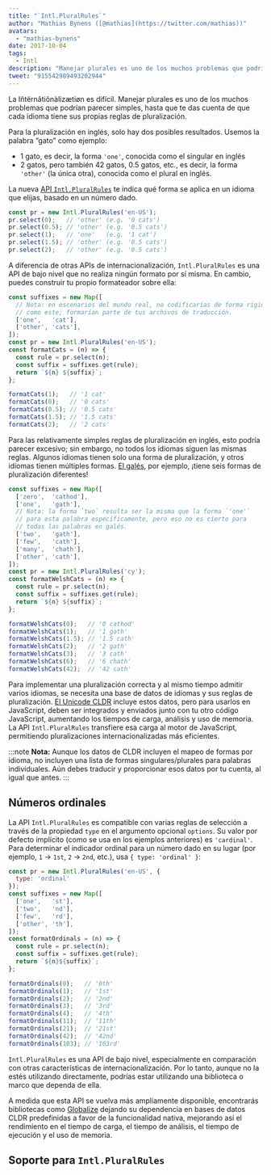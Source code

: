 ```yaml
---
title: "`Intl.PluralRules`"
author: "Mathias Bynens ([@mathias](https://twitter.com/mathias))"
avatars: 
  - "mathias-bynens"
date: 2017-10-04
tags: 
  - Intl
description: "Manejar plurales es uno de los muchos problemas que podrían parecer simples, hasta que te das cuenta de que cada idioma tiene sus propias reglas de pluralización. ¡La API Intl.PluralRules puede ayudar!"
tweet: "915542989493202944"
---
```

La Iñtërnâtiônàlizætiøn es difícil. Manejar plurales es uno de los muchos problemas que podrían parecer simples, hasta que te das cuenta de que cada idioma tiene sus propias reglas de pluralización.

Para la pluralización en inglés, solo hay dos posibles resultados. Usemos la palabra “gato” como ejemplo:

- 1 gato, es decir, la forma `'one'`, conocida como el singular en inglés
- 2 gatos, pero también 42 gatos, 0.5 gatos, etc., es decir, la forma `'other'` (la única otra), conocida como el plural en inglés.

La nueva [API `Intl.PluralRules`](https://github.com/tc39/proposal-intl-plural-rules) te indica qué forma se aplica en un idioma que elijas, basado en un número dado.

```js
const pr = new Intl.PluralRules('en-US');
pr.select(0);   // 'other' (e.g. '0 cats')
pr.select(0.5); // 'other' (e.g. '0.5 cats')
pr.select(1);   // 'one'   (e.g. '1 cat')
pr.select(1.5); // 'other' (e.g. '0.5 cats')
pr.select(2);   // 'other' (e.g. '0.5 cats')
```

<!--truncate-->
A diferencia de otras APIs de internacionalización, `Intl.PluralRules` es una API de bajo nivel que no realiza ningún formato por sí misma. En cambio, puedes construir tu propio formateador sobre ella:

```js
const suffixes = new Map([
  // Nota: en escenarios del mundo real, no codificarías de forma rígida los plurales
  // como este; formarían parte de tus archivos de traducción.
  ['one',   'cat'],
  ['other', 'cats'],
]);
const pr = new Intl.PluralRules('en-US');
const formatCats = (n) => {
  const rule = pr.select(n);
  const suffix = suffixes.get(rule);
  return `${n} ${suffix}`;
};

formatCats(1);   // '1 cat'
formatCats(0);   // '0 cats'
formatCats(0.5); // '0.5 cats'
formatCats(1.5); // '1.5 cats'
formatCats(2);   // '2 cats'
```

Para las relativamente simples reglas de pluralización en inglés, esto podría parecer excesivo; sin embargo, no todos los idiomas siguen las mismas reglas. Algunos idiomas tienen solo una forma de pluralización, y otros idiomas tienen múltiples formas. [El galés](http://unicode.org/cldr/charts/latest/supplemental/language_plural_rules.html#rules), por ejemplo, ¡tiene seis formas de pluralización diferentes!

```js
const suffixes = new Map([
  ['zero',  'cathod'],
  ['one',   'gath'],
  // Nota: la forma `two` resulta ser la misma que la forma `'one'`
  // para esta palabra específicamente, pero eso no es cierto para
  // todas las palabras en galés.
  ['two',   'gath'],
  ['few',   'cath'],
  ['many',  'chath'],
  ['other', 'cath'],
]);
const pr = new Intl.PluralRules('cy');
const formatWelshCats = (n) => {
  const rule = pr.select(n);
  const suffix = suffixes.get(rule);
  return `${n} ${suffix}`;
};

formatWelshCats(0);   // '0 cathod'
formatWelshCats(1);   // '1 gath'
formatWelshCats(1.5); // '1.5 cath'
formatWelshCats(2);   // '2 gath'
formatWelshCats(3);   // '3 cath'
formatWelshCats(6);   // '6 chath'
formatWelshCats(42);  // '42 cath'
```

Para implementar una pluralización correcta y al mismo tiempo admitir varios idiomas, se necesita una base de datos de idiomas y sus reglas de pluralización. [El Unicode CLDR](http://cldr.unicode.org/) incluye estos datos, pero para usarlos en JavaScript, deben ser integrados y enviados junto con tu otro código JavaScript, aumentando los tiempos de carga, análisis y uso de memoria. La API `Intl.PluralRules` transfiere esa carga al motor de JavaScript, permitiendo pluralizaciones internacionalizadas más eficientes.

:::note
**Nota:** Aunque los datos de CLDR incluyen el mapeo de formas por idioma, no incluyen una lista de formas singulares/plurales para palabras individuales. Aún debes traducir y proporcionar esos datos por tu cuenta, al igual que antes.
:::

## Números ordinales

La API `Intl.PluralRules` es compatible con varias reglas de selección a través de la propiedad `type` en el argumento opcional `options`. Su valor por defecto implícito (como se usa en los ejemplos anteriores) es `'cardinal'`. Para determinar el indicador ordinal para un número dado en su lugar (por ejemplo, `1` → `1st`, `2` → `2nd`, etc.), usa `{ type: 'ordinal' }`:

```js
const pr = new Intl.PluralRules('en-US', {
  type: 'ordinal'
});
const suffixes = new Map([
  ['one',   'st'],
  ['two',   'nd'],
  ['few',   'rd'],
  ['other', 'th'],
]);
const formatOrdinals = (n) => {
  const rule = pr.select(n);
  const suffix = suffixes.get(rule);
  return `${n}${suffix}`;
};

formatOrdinals(0);   // '0th'
formatOrdinals(1);   // '1st'
formatOrdinals(2);   // '2nd'
formatOrdinals(3);   // '3rd'
formatOrdinals(4);   // '4th'
formatOrdinals(11);  // '11th'
formatOrdinals(21);  // '21st'
formatOrdinals(42);  // '42nd'
formatOrdinals(103); // '103rd'
```

`Intl.PluralRules` es una API de bajo nivel, especialmente en comparación con otras características de internacionalización. Por lo tanto, aunque no la estés utilizando directamente, podrías estar utilizando una biblioteca o marco que dependa de ella.

A medida que esta API se vuelva más ampliamente disponible, encontrarás bibliotecas como [Globalize](https://github.com/globalizejs/globalize#plural-module) dejando su dependencia en bases de datos CLDR predefinidas a favor de la funcionalidad nativa, mejorando así el rendimiento en el tiempo de carga, el tiempo de análisis, el tiempo de ejecución y el uso de memoria.

## Soporte para `Intl.PluralRules`

<feature-support chrome="63 /blog/v8-release-63"
                 firefox="58"
                 safari="13"
                 nodejs="10"
                 babel="no"></feature-support>
